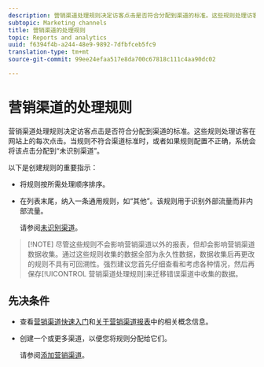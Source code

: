 ```yaml
---
description: 营销渠道处理规则决定访客点击是否符合分配到渠道的标准。这些规则处理访客在网站上的每次点击。当规则不符合渠道标准时，或者如果规则配置不正确，系统会将该点击分配到“未识别渠道”。
subtopic: Marketing channels
title: 营销渠道的处理规则
topic: Reports and analytics
uuid: f6394f4b-a244-48e9-9892-7dfbfceb5fc9
translation-type: tm+mt
source-git-commit: 99ee24efaa517e8da700c67818c111c4aa90dc02

---
```



# 营销渠道的处理规则

营销渠道处理规则决定访客点击是否符合分配到渠道的标准。这些规则处理访客在网站上的每次点击。当规则不符合渠道标准时，或者如果规则配置不正确，系统会将该点击分配到“未识别渠道”。

以下是创建规则的重要指示：

* 将规则按所需处理顺序排序。
* 在列表末尾，纳入一条通用规则，如“其他”。该规则用于识别外部流量而非内部流量。

   请参阅[未识别渠道](/help/components/c-marketing-channels/c-faq.md#no-channel-identified)。

> [!NOTE] 尽管这些规则不会影响营销渠道以外的报表，但却会影响营销渠道数据收集。通过这些规则收集的数据全部为永久性数据，数据收集后再更改的规则不具有可回溯性。强烈建议您首先仔细查看和考虑各种情况，然后再保存[!UICONTROL 营销渠道处理规则]来迁移错误渠道中收集的数据。

## 先决条件

* 查看[营销渠道快速入门](/help/components/c-marketing-channels/c-getting-started-mchannel.md)和[关于营销渠道报表](/help/components/c-marketing-channels/c-overview.md)中的相关概念信息。

* 创建一个或更多渠道，以便您将规则分配给它们。

   请参阅[添加营销渠道](/help/components/c-marketing-channels/c-channels.md)。
